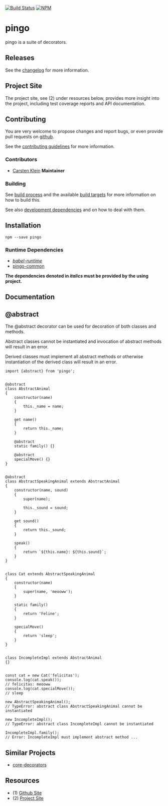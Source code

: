 [![Build Status](https://travis-ci.org/coldrye-es/pingo.svg?branch=master)](https://travis-ci.org/coldrye-es/pingo)
[![NPM](https://nodei.co/npm/pingo.png?mini=true)](https://nodei.co/npm/pingo/)

# pingo

pingo is a suite of decorators.


## Releases

See the [changelog](https://github.com/coldrye-es/pingo/blob/master/CHANGELOG.md) for more information.


## Project Site

The project site, see (2) under resources below, provides more insight into the project,
including test coverage reports and API documentation.


## Contributing

You are very welcome to propose changes and report bugs, or even provide pull
requests on [github](https://github.com/coldrye-es/pingo).

See the [contributing guidelines](https://github.com/coldrye-es/pingo/blob/master/CONTRIBUTING.md) for more information.


### Contributors

 - [Carsten Klein](https://github.com/silkentrance) **Maintainer**


### Building

See [build process](https://github.com/coldrye-es/esmake#build-process) and the available [build targets](https://github.com/coldrye-es/esmake#makefilesoftwarein)
for more information on how to build this.

See also [development dependencies](https://github.com/coldrye-es/esmake#development-dependencies) and on how to deal with them.


## Installation

``npm --save pingo``


### Runtime Dependencies

 - _[babel-runtime](https://github.com/babel/babel)_
 - [pingo-common](https://github.com/coldrye-es/pingo-common)

**The dependencies denoted in _italics_ must be provided by the using project.**


## Documentation


## @abstract

The @abstract decorator can be used for decoration of both classes and methods.

Abstract classes cannot be instantiated and invocation of abstract methods will
result in an error.

Derived classes must implement all abstract methods or otherwise instantiation
of the derived class will result in an error.


```
import {abstract} from 'pingo';


@abstract
class AbstractAnimal
{
    constructor(name)
    {
        this._name = name;
    }

    get name()
    {
        return this._name;
    }

    @abstract
    static family() {}

    @abstract
    specialMove() {}
}


@abstract
class AbstractSpeakingAnimal extends AbstractAnimal
{
    constructor(name, sound)
    {
        super(name);
    
        this._sound = sound;
    }

    get sound()
    {
        return this._sound;
    }

    speak()
    {
        return `${this.name}: ${this.sound}`;
    }
}


class Cat extends AbstractSpeakingAnimal
{
    constructor(name)
    {
        super(name, 'meooww');
    }

    static family()
    {
        return 'Feline';
    }

    specialMove()
    {
        return 'sleep';
    }
}


class IncompleteImpl extends AbstractAnimal
{}


const cat = new Cat('felicitas');
console.log(cat.speak());
// felicitas: meooww
console.log(cat.specialMove());
// sleep

new AbstractSpeakingAnimal();
// TypeError: abstract class AbstractSpeakingAnimal cannot be instantiated

new IncompleteImpl();
// TypeError: abstract class IncompleteImpl cannot be instantiated

IncompleteImpl.family();
// Error: IncompleteImpl must implement abstract method ...
```


## Similar Projects

- [core-decorators](https://github.com/jayphelps/core-decorators)


## Resources

 - (1) [Github Site](https://github.com/coldrye-es/pingo)
 - (2) [Project Site](http://pingo.es.coldrye.eu)

